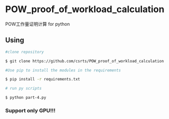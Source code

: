 # POW_proof_of_workload_calculation
POW工作量证明计算 for python
## Using

```bash
#clone repository

$ git clone https://github.com/csrts/POW_proof_of_workload_calculation.git 	

#Use pip to install the modules in the requirements

$ pip install -r requirements.txt

# run py scripts

$ python part-4.py
```

### Support only GPU!!!

